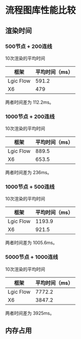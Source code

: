# 流程图库性能比较

## 渲染时间

### 500节点 + 200连线

10次渲染的平均时间

| 框架 | 平均时间（ms）|
| - | - |
| Lgic Flow | 591.2 |
| X6 | 479 |

两者时间差为 112.2ms。

### 1000节点 + 200连线

10次渲染的平均时间

| 框架 | 平均时间（ms）|
| - | - |
| Lgic Flow | 889.5 |
| X6 | 653.5 |

两者时间差为 236ms。

### 1000节点 + 500连线

10次渲染的平均时间

| 框架 | 平均时间（ms）|
| - | - |
| Lgic Flow | 1193.9 |
| X6 | 921.5 |

两者时间差为 1005.6ms。

### 5000节点 + 1000连线

10次渲染的平均时间

| 框架 | 平均时间（ms）|
| - | - |
| Lgic Flow | 7772.2 |
| X6 | 3847.2 |

两者时间差为 3925ms。

## 内存占用

